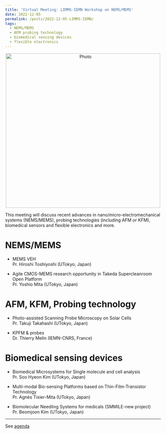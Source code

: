 ```yaml
---
title: 'Virtual Meeting: LIMMS-IEMN Workshop on NEMS/MEMS'
date: 2022-12-05
permalink: /posts/2022-12-05-LIMMS-IEMN/
tags:
  - NEMS/MEMS
  - AFM probing technology
  - biomedical sensing devices
  - flexible electronics
---
```


<p align="center">
  <img src="https://haoxsia.github.io/images/posts/Map-LIMMS_2018-min.png?raw=true" alt="Photo" style="width: 500px;"/> 
</p>
This meeting will discuss recent advances in nano/micro-electromechanical systems (NEMS/MEMS), probing technologies (including AFM or KFM), biomedical sensors and flexible electronics and more.

# NEMS/MEMS

* MEMS VEH\
Pr. Hiroshi Toshiyoshi (UTokyo, Japan)

* Agile CMOS-MEMS research opportunity in Takeda Supercleanroom Open Platform\
Pr. Yoshio Mita (UTokyo, Japan)

# AFM, KFM, Probing technology

* Photo-assisted Scanning Probe Microscopy on Solar Cells\
Pr. Takuji Takahashi (UTokyo, Japan)

* KPFM & probes\
Dr. Thierry Melin (IEMN-CNRS, France)

# Biomedical sensing devices

* Biomedical Microsystems for Single molecule and cell analysis\
Pr. Soo Hyeon Kim (UTokyo, Japan)

* Multi-modal Bio-sensing Platforms based on Thin-Film-Transistor Technology\
Pr. Agnès Tixier-Mita (UTokyo, Japan)

* Biomolecular Needling Systems for medicals (SMMILE-new project)\
Pr. Beomjoon Kim (UTokyo, Japan)

------

See [agenda](/files/2022-12-05-Agenda-Workshop-LIMMS-IEMN.pdf)
